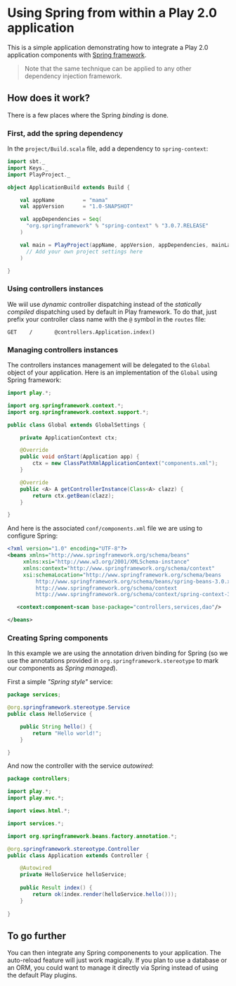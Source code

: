 Using Spring from within a Play 2.0 application
===============================================

This is a simple application demonstrating how to integrate a Play 2.0 application components with <a href="http://www.springsource.org/">Spring framework</a>.

> Note that the same technique can be applied to any other dependency injection framework.

## How does it work?

There is a few places where the Spring _binding_ is done.

### First, add the spring dependency

In the `project/Build.scala` file, add a dependency to `spring-context`:

```scala
import sbt._
import Keys._
import PlayProject._

object ApplicationBuild extends Build {

    val appName         = "mama"
    val appVersion      = "1.0-SNAPSHOT"

    val appDependencies = Seq(
      "org.springframework" % "spring-context" % "3.0.7.RELEASE"
    )

    val main = PlayProject(appName, appVersion, appDependencies, mainLang = JAVA).settings(
      // Add your own project settings here      
    )

}
```

### Using controllers instances

We wiil use _dynamic_ controller dispatching instead of the _statically compiled_ dispatching used by default in Play framework. To do that, just prefix your controller class name with the `@` symbol in the `routes` file:

```
GET    /       @controllers.Application.index()
```

### Managing controllers instances

The controllers instances management will be delegated to the `Global` object of your application. Here is an implementation of the `Global` using Spring framework:

```java
import play.*;

import org.springframework.context.*;
import org.springframework.context.support.*;

public class Global extends GlobalSettings {

	private ApplicationContext ctx;

	@Override
	public void onStart(Application app) {
		ctx = new ClassPathXmlApplicationContext("components.xml");
	}

	@Override
	public <A> A getControllerInstance(Class<A> clazz) {
		return ctx.getBean(clazz);
	}

}
```

And here is the associated `conf/components.xml` file we are using to configure Spring:

```xml
<?xml version="1.0" encoding="UTF-8"?>
<beans xmlns="http://www.springframework.org/schema/beans"
     xmlns:xsi="http://www.w3.org/2001/XMLSchema-instance"
     xmlns:context="http://www.springframework.org/schema/context"
     xsi:schemaLocation="http://www.springframework.org/schema/beans
         http://www.springframework.org/schema/beans/spring-beans-3.0.xsd
         http://www.springframework.org/schema/context
         http://www.springframework.org/schema/context/spring-context-3.0.xsd">

   <context:component-scan base-package="controllers,services,dao"/>

</beans>
```

### Creating Spring components

In this example we are using the annotation driven binding for Spring (so we use the annotations provided in `org.springframework.stereotype` to mark our components as _Spring managed_).

First a simple _"Spring style"_ service:

```java
package services;

@org.springframework.stereotype.Service
public class HelloService {

	public String hello() {
		return "Hello world!";
	}

}
```

And now the controller with the service _autowired_:

```java
package controllers;

import play.*;
import play.mvc.*;

import views.html.*;

import services.*;

import org.springframework.beans.factory.annotation.*;

@org.springframework.stereotype.Controller
public class Application extends Controller {

	@Autowired
	private HelloService helloService;
  
  	public Result index() {
    	return ok(index.render(helloService.hello()));
  	}
  
}
```

## To go further

You can then integrate any Spring componenents to your application. The auto-reload feature will just work magically. If you plan to use a database or an ORM, you could want to manage it directly via Spring instead of using the default Play plugins.